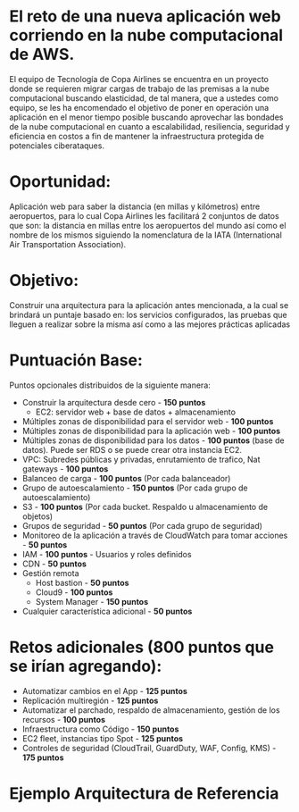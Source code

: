 # El reto de una nueva aplicación web corriendo en la nube computacional de AWS.

El equipo de Tecnología de Copa Airlines se encuentra en un proyecto donde se requieren migrar cargas de trabajo de las premisas a la nube computacional buscando elasticidad, de tal manera, que a ustedes como equipo, se les ha encomendado el objetivo de poner en operación una aplicación en el menor tiempo posible buscando aprovechar las bondades de la nube computacional en cuanto a escalabilidad, resiliencia, seguridad y eficiencia en costos a fin de mantener la infraestructura protegida de potenciales ciberataques.

# Oportunidad: 

Aplicación web para saber la distancia (en millas y kilómetros) entre aeropuertos, para lo cual Copa Airlines les facilitará 2 conjuntos de datos que son: la distancia en millas entre los aeropuertos del mundo así como el nombre de los mismos siguiendo la nomenclatura de la IATA (International Air Transportation Association).

# Objetivo: 

Construir una arquitectura para la aplicación antes mencionada, a la cual se brindará un puntaje basado en: los servicios configurados, las pruebas que lleguen a realizar sobre la misma así como a las mejores prácticas aplicadas

# Puntuación Base:

Puntos opcionales distribuidos de la siguiente manera:

- Construir la arquitectura desde cero - **150 puntos**
    - EC2: servidor web + base de datos + almacenamiento
- Múltiples zonas de disponibilidad para el servidor web - **100 puntos**
- Múltiples zonas de disponibilidad para la aplicación web - **100 puntos**
- Múltiples zonas de disponibilidad para los datos - **100 puntos** (base de datos). Puede ser RDS o se puede crear otra instancia EC2.
- VPC: Subredes públicas y privadas, enrutamiento de trafico, Nat gateways - **100 puntos**
- Balanceo de carga - **100 puntos** (Por cada balanceador)
- Grupo de autoescalamiento - **150 puntos** (Por cada grupo de autoescalamiento)
- S3 - **100 puntos** (Por cada bucket. Respaldo u almacenamiento de objetos)
- Grupos de seguridad - **50 puntos** (Por cada grupo de seguridad)
- Monitoreo de la aplicación a través de CloudWatch para tomar acciones - **50 puntos**
- IAM - **100 puntos** - Usuarios y roles definidos
- CDN - **50 puntos**
- Gestión remota
    - Host bastion - **50 puntos**
    - Cloud9 - **100 puntos**
    - System Manager - **150 puntos**
- Cualquier característica adicional - **50 puntos**

# Retos adicionales (800 puntos que se irían agregando):

- Automatizar cambios en el App - **125 puntos**
- Replicación multiregión - **125 puntos**
- Automatizar el parchado, respaldo de almacenamiento, gestión de los recursos - **100 puntos**
- Infraestructura como Código - **150 puntos**
- EC2 fleet, instancias tipo Spot - **125 puntos**
- Controles de seguridad (CloudTrail, GuardDuty, WAF, Config, KMS) - **175 puntos**

# Ejemplo Arquitectura de Referencia


